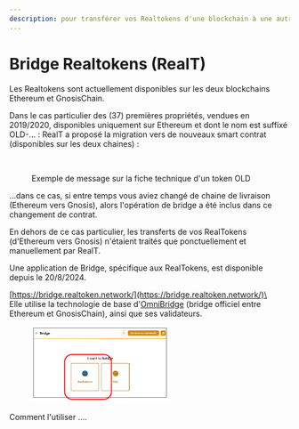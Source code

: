 ```yaml
---
description: pour transférer vos Realtokens d'une blockchain à une autre.
---
```


# Bridge Realtokens (RealT)

Les Realtokens sont actuellement disponibles sur les deux blockchains Ethereum et GnosisChain.

Dans le cas particulier des (37) premières propriétés, vendues en 2019/2020, disponibles uniquement sur Ethereum et dont le nom est suffixé OLD-... : RealT a proposé la migration vers de nouveaux smart contrat (disponibles sur les deux chaines) :

<figure><img src="../../.gitbook/assets/image (11) (1).png" alt="" width="563"><figcaption><p>Exemple de message sur la fiche technique d'un token OLD</p></figcaption></figure>

...dans ce cas, si entre temps vous aviez changé de chaine de livraison (Ethereum vers Gnosis), alors l'opération de bridge a été inclus dans ce changement de contrat.

En dehors de ce cas particulier, les transferts de vos RealTokens (d'Ethereum vers Gnosis) n'étaient  traités que ponctuellement et manuellement par RealT.

Une application de Bridge, spécifique aux RealTokens, est disponible depuis le 20/8/2024.

[https://bridge.realtoken.network/](https://bridge.realtoken.network/)\
\
Elle utilise la technologie de base d'[OmniBridge](https://omnibridge.gnosischain.com/bridge) (bridge officiel entre Ethereum et GnosisChain), ainsi  que ses validateurs.

<figure><img src="../../.gitbook/assets/image (2) (1) (1) (1) (1) (1) (1) (1) (1) (1) (1) (1).png" alt="" width="248"><figcaption></figcaption></figure>

Comment l'utiliser ....
